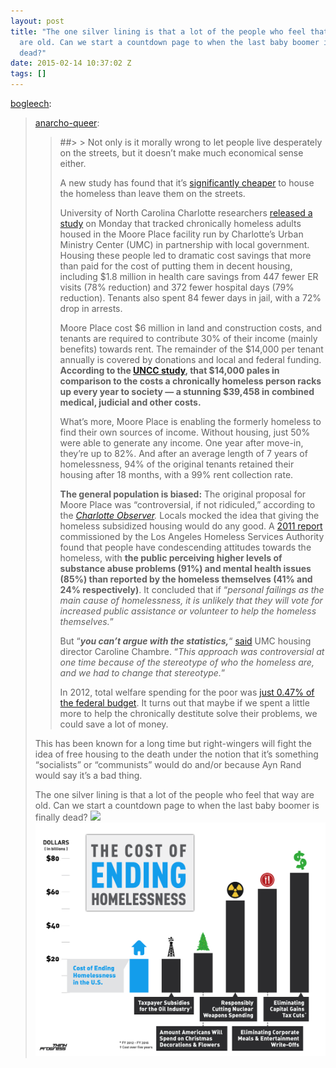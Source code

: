 ```yaml
---
layout: post
title: "The one silver lining is that a lot of the people who feel that way
  are old. Can we start a countdown page to when the last baby boomer is finally
  dead?"
date: 2015-02-14 10:37:02 Z
tags: []
---
```

[bogleech](http://bogleech.tumblr.com/post/108458481738/anarcho-queer-study-reveals-it-costs-much-less):

> [anarcho-queer](http://anarcho-queer.tumblr.com/post/86938132544):
> 
> > ##> > 
> > Not only is it morally wrong to let people live desperately on the streets, but it doesn’t make much economical sense either.
> > 
> > A new study has found that it’s [significantly cheaper](http://www.charlotteobserver.com/2014/03/23/4787934/study-concludes-charlotte-homeless.html#.UzL-lPldUiM) to house the homeless than leave them on the streets.
> > 
> > University of North Carolina Charlotte researchers [released a study](http://www.huffingtonpost.com/2014/03/25/housing-first-homeless-charlotte_n_5022628.html) on Monday that tracked chronically homeless adults housed in the Moore Place facility run by Charlotte’s Urban Ministry Center (UMC) in partnership with local government. Housing these people led to dramatic cost savings that more than paid for the cost of putting them in decent housing, including $1.8 million in health care savings from 447 fewer ER visits (78% reduction) and 372 fewer hospital days (79% reduction). Tenants also spent 84 fewer days in jail, with a 72% drop in arrests.
> > 
> > Moore Place cost $6 million in land and construction costs, and tenants are required to contribute 30% of their income (mainly benefits) towards rent. The remainder of the $14,000 per tenant annually is covered by donations and local and federal funding. **According to the [UNCC study](http://www.nchousing.org/annual-conference/past-conferences/2013-conference/2013-workshops/presentations/301b/caroline-chambre.pdf), that $14,000 pales in comparison to the costs a chronically homeless person racks up every year to society — a stunning $39,458 in combined medical, judicial and other costs.**
> > 
> > What’s more, Moore Place is enabling the formerly homeless to find their own sources of income. Without housing, just 50% were able to generate any income. One year after move-in, they’re up to 82%. And after an average length of 7 years of homelessness, 94% of the original tenants retained their housing after 18 months, with a 99% rent collection rate.
> > 
> > **The general population is biased:** The original proposal for Moore Place was “controversial, if not ridiculed,” according to the _[Charlotte Observer](http://www.charlotteobserver.com/2014/03/23/4787934/study-concludes-charlotte-homeless.html#.UzL-lPldUiM)._ Locals mocked the idea that giving the homeless subsidized housing would do any good. A [2011 report](http://www.amstat.org/sections/srms/proceedings/y2011/Files/400188.pdf) commissioned by the Los Angeles Homeless Services Authority found that people have condescending attitudes towards the homeless, with **the public perceiving higher levels of substance abuse problems (91%) and mental health issues (85%) than reported by the homeless themselves (41% and 24% respectively)**. It concluded that if “_personal failings as the main cause of homelessness, it is unlikely that they will vote for increased public assistance or volunteer to help the homeless themselves._”
> > 
> > But “**_you can’t argue with the statistics,_**“ [said](http://www.charlotteobserver.com/2014/03/23/4787934/study-concludes-charlotte-homeless.html#.UzL-lPldUiM) UMC housing director Caroline Chambre. “_This approach was controversial at one time because of the stereotype of who the homeless are, and we had to change that stereotype._”
> > 
> > In 2012, total welfare spending for the poor was [just 0.47% of the federal budget](http://www.motherjones.com/politics/2014/03/10-poverty-myths-busted). It turns out that maybe if we spent a little more to help the chronically destitute solve their problems, we could save a lot of money.
> 
> This has been known for a long time but right-wingers will fight the idea of free housing to the death under the notion that it’s something “socialists” or “communists” would do and/or because Ayn Rand would say it’s a bad thing.
> 
> The one silver lining is that a lot of the people who feel that way are old. Can we start a countdown page to when the last baby boomer is finally dead?
![](/media/2015/02/110975351814_0.jpg)
![](/media/2015/02/110975351814_1.png)
